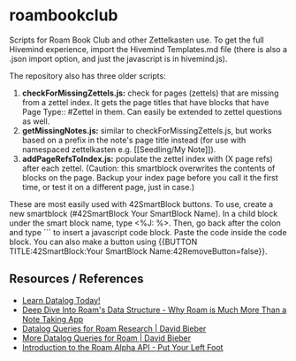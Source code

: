 # roambookclub
Scripts for Roam Book Club and other Zettelkasten use. To get the full Hivemind experience, import the Hivemind Templates.md file (there is also a .json import option, and just the javascript is in hivemind.js). 

The repository also has three older scripts:
1. **checkForMissingZettels.js:** check for pages (zettels) that are missing from a zettel index. It gets the page titles that have blocks that have Page Type:: #Zettel in them. Can easily be extended to zettel questions as well.
2. **getMissingNotes.js:** similar to checkForMissingZettels.js, but works based on a prefix in the note's page title instead (for use with namespaced zettelkasten e.g. [[Seedling/My Note]]).
3. **addPageRefsToIndex.js:** populate the zettel index with (X page refs) after each zettel. (Caution: this smartblock overwrites the contents of blocks on the page. Backup your index page before you call it the first time, or test it on a different page, just in case.)

These are most easily used with 42SmartBlock buttons. To use, create a new smartblock (#42SmartBlock Your SmartBlock Name). In a child block under the smart block name, type <%J: %>. Then, go back after the colon and type ``` to insert a javascript code block. Paste the code inside the code block. You can also make a button using {{BUTTON TITLE:42SmartBlock:Your SmartBlock Name:42RemoveButton=false}}.

## Resources / References

* [Learn Datalog Today!](http://www.learndatalogtoday.org/)
* [Deep Dive Into Roam's Data Structure - Why Roam is Much More Than a Note Taking App](https://www.zsolt.blog/2021/01/Roam-Data-Structure-Query.html)
* [Datalog Queries for Roam Research | David Bieber](https://davidbieber.com/snippets/2020-12-22-datalog-queries-for-roam-research/)
* [More Datalog Queries for Roam | David Bieber](https://davidbieber.com/snippets/2021-01-04-more-datalog-queries-for-roam/)
* [Introduction to the Roam Alpha API - Put Your Left Foot](https://www.putyourleftfoot.in/introduction-to-the-roam-alpha-api)
